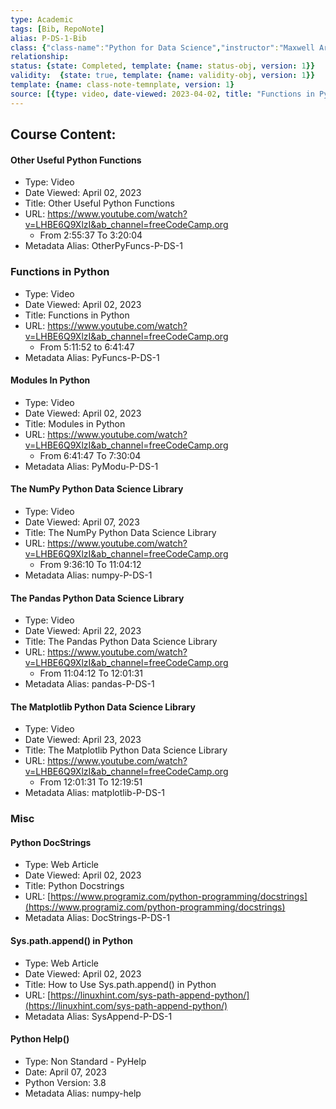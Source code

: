 ```yaml
---
type: Academic
tags: [Bib, RepoNote]
alias: P-DS-1-Bib
class: {"class-name":"Python for Data Science","instructor":"Maxwell Armi","medium":"Online Course","start-date":"2023-04-01","online-platform":"FreeCodeCamp-Youtube","length":"12hr20min","class-alias":"P-DS-1","template":{"name":"class-online-course-obj","version":1}}
relationship: 
status: {state: Completed, template: {name: status-obj, version: 1}}
validity:  {state: true, template: {name: validity-obj, version: 1}}
template: {name: class-note-temnplate, version: 1}
source: [{type: video, date-viewed: 2023-04-02, title: "Functions in Python", class-alias: P-DS-1, source-alias: PyFuncs-P-DS-1, template: {name: source-video-obj, version: 1}}, {type: web-article, date-viewed: 2023-04-02, title: "Python Docstrings", url:"https://www.programiz.com/python-programming/docstrings" , source-alias: DocStrings-P-DS-1, template: {name: source-video-obj, version: 1}}, {type: video, date-viewed: 2023-04-02, title: "Modules in Python", class-alias: P-DS-1, source-alias: PyModu-P-DS-1, template: {name: source-video-obj, version: 1}}, {type: web-article, date-viewed: 2023-04-02, title: "How to Use Sys.path.append() in Python", url: "https://linuxhint.com/sys-path-append-python/", source-alias: SysAppend-P-DS-1 , template: {name: source-video-obj, version: 1}}, {type: video, date-viewed: 2023-04-07, title: "The Numpy Python Data Science Library", class-alias: P-DS-1, source-alias: numpy-P-DS-1, template: {name: source-video-obj, version: 1}}, {type: non-standard-pyhelp, date: 2023-04-07, python-version: 3.8, source-alias: numpy-help, template: {name: source-non-standard-pyhelp, version: 1}}, {type: video, date-viewed: 2023-04-02, title: "Other Useful Python Functions", class-alias: P-DS-1, source-alias: OtherPyFuncs-P-DS-1, template: {name: source-video-obj, version: 1}}, {type: video, date-viewed: 2023-04-22, title: "The Pandas Python Data Science Library", class-alias: P-DS-1, source-alias: pandas-P-DS-1, template: {name: source-video-obj, version: 1}},{type: video, date-viewed: 2023/04/23, title: "The Matplotlib Python Data Science Library", class-alias: P-DS-1, source-alias: matplotlib-P-DS-1, template: {name: source-video-obj, version: 1}}]
---
```


## Course Content:

#### Other Useful Python Functions
- Type: Video
- Date Viewed: April 02, 2023
- Title: Other Useful Python Functions
- URL: https://www.youtube.com/watch?v=LHBE6Q9XlzI&ab_channel=freeCodeCamp.org
	- From 2:55:37 To 3:20:04
- Metadata Alias: OtherPyFuncs-P-DS-1

### Functions in Python
- Type: Video
- Date Viewed: April 02, 2023
- Title: Functions in Python
- URL: https://www.youtube.com/watch?v=LHBE6Q9XlzI&ab_channel=freeCodeCamp.org
	- From  5:11:52 to 6:41:47
- Metadata Alias: PyFuncs-P-DS-1

#### Modules In Python
- Type: Video
- Date Viewed: April 02, 2023
- Title: Modules in Python
- URL: https://www.youtube.com/watch?v=LHBE6Q9XlzI&ab_channel=freeCodeCamp.org
	- From 6:41:47 To 7:30:04
- Metadata Alias: PyModu-P-DS-1

#### The NumPy Python Data Science Library
- Type: Video
- Date Viewed: April 07, 2023
- Title: The NumPy Python Data Science Library
- URL: https://www.youtube.com/watch?v=LHBE6Q9XlzI&ab_channel=freeCodeCamp.org
	- From 9:36:10 To 11:04:12
-   Metadata Alias: numpy-P-DS-1

#### The Pandas Python Data Science Library
- Type: Video
- Date Viewed: April 22, 2023
- Title: The Pandas Python Data Science Library
- URL: https://www.youtube.com/watch?v=LHBE6Q9XlzI&ab_channel=freeCodeCamp.org
	- From 11:04:12 To 12:01:31
-   Metadata Alias: pandas-P-DS-1

#### The Matplotlib Python Data Science Library
- Type: Video
- Date Viewed: April 23, 2023
- Title: The Matplotlib Python Data Science Library
- URL: https://www.youtube.com/watch?v=LHBE6Q9XlzI&ab_channel=freeCodeCamp.org
	- From 12:01:31 To 12:19:51
-   Metadata Alias: matplotlib-P-DS-1

### Misc

#### Python DocStrings
- Type: Web Article
- Date Viewed: April 02, 2023
- Title: Python Docstrings
- URL: [https://www.programiz.com/python-programming/docstrings](https://www.programiz.com/python-programming/docstrings)
- Metadata Alias: DocStrings-P-DS-1

#### Sys.path.append() in Python
- Type: Web Article
- Date Viewed: April 02, 2023
- Title: How to Use Sys.path.append() in Python
- URL: [https://linuxhint.com/sys-path-append-python/](https://linuxhint.com/sys-path-append-python/)
- Metadata Alias: SysAppend-P-DS-1

#### Python Help()
- Type: Non Standard - PyHelp 
- Date: April 07, 2023
- Python Version: 3.8
- Metadata Alias: numpy-help
